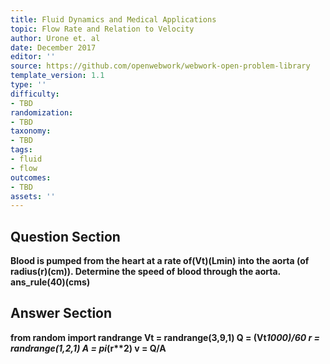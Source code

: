 ```yaml
---
title: Fluid Dynamics and Medical Applications
topic: Flow Rate and Relation to Velocity
author: Urone et. al
date: December 2017
editor: ''
source: https://github.com/openwebwork/webwork-open-problem-library
template_version: 1.1
type: ''
difficulty:
- TBD
randomization:
- TBD
taxonomy:
- TBD
tags:
- fluid
- flow
outcomes:
- TBD
assets: ''
---
```


## Question Section 

<b>
Blood is pumped from the heart at a rate of(Vt)(Lmin) into the aorta (of radius(r)(cm)). 
Determine the speed of blood through the aorta.
ans_rule(40)(cms)



## Answer Section

from random import randrange
Vt = randrange(3,9,1)
Q = (Vt*1000)/60
r = randrange(1,2,1)
A = pi*(r**2)
v = Q/A